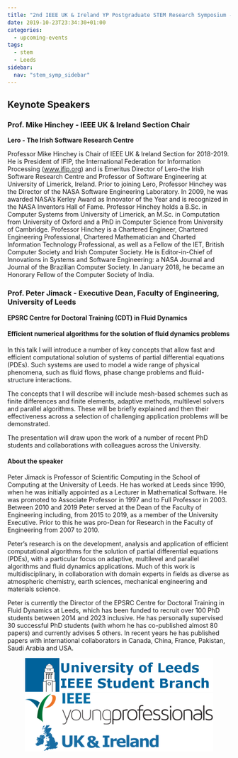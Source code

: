 ```yaml
---
title: "2nd IEEE UK & Ireland YP Postgraduate STEM Research Symposium - Keynotes and panelist"
date: 2019-10-23T23:34:30+01:00
categories:
  - upcoming-events
tags:
  - stem
  - Leeds
sidebar:
  nav: "stem_symp_sidebar"
---
```


## Keynote Speakers

### Prof. Mike Hinchey - IEEE UK & Ireland Section Chair
**Lero - The Irish Software Research Centre**

Professor Mike Hinchey is Chair of IEEE UK & Ireland Section for 2018-2019. He is President of IFIP, the International Federation for Information Processing (www.ifip.org) and is Emeritus Director of Lero-the Irish Software Research Centre and Professor of Software Engineering at University of Limerick, Ireland. Prior to joining Lero, Professor Hinchey was the Director of the NASA Software Engineering Laboratory. In 2009, he was awarded NASA’s Kerley Award as Innovator of the Year and is recognized in the NASA Inventors Hall of Fame. Professor Hinchey holds a B.Sc. in Computer Systems from University of Limerick, an M.Sc. in Computation from University of Oxford and a PhD in Computer Science from University of Cambridge. Professor Hinchey is a Chartered Engineer, Chartered Engineering Professional, Chartered Mathematician and Charted Information Technology Professional, as well as a Fellow of the IET, British Computer Society and Irish Computer Society. He is Editor-in-Chief of Innovations in Systems and Software Engineering: a NASA Journal and Journal of the Brazilian Computer Society. In January 2018, he became an Honorary Fellow of the Computer Society of India.

### Prof. Peter Jimack - Executive Dean, Faculty of Engineering, University of Leeds
**EPSRC Centre for Doctoral Training (CDT) in Fluid Dynamics**

#### Efficient numerical algorithms for the solution of fluid dynamics problems

In this talk I will introduce a number of key concepts that allow fast and efficient computational solution of systems of partial differential equations (PDEs). Such systems are used to model a wide range of physical phenomena, such as fluid flows, phase change problems and fluid-structure interactions.

The concepts that I will describe will include mesh-based schemes such as finite differences and finite elements, adaptive methods, multilevel solvers and parallel algorithms. These will be briefly explained and then their effectiveness across a selection of challenging application problems will be demonstrated.

The presentation will draw upon the work of a number of recent PhD students and collaborations with colleagues across the University.

#### About the speaker

Peter Jimack is Professor of Scientific Computing in the School of Computing at the University of Leeds. He has worked at Leeds since 1990, when he was initially appointed as a Lecturer in Mathematical Software. He was promoted to Associate Professor in 1997 and to Full Professor in 2003. Between 2010 and 2019 Peter served at the Dean of the Faculty of Engineering including, from 2015 to 2019, as a member of the University Executive. Prior to this he was pro-Dean for Research in the Faculty of Engineering from 2007 to 2010.

Peter’s research is on the development, analysis and application of efficient computational algorithms for the solution of partial differential equations (PDEs), with a particular focus on adaptive, multilevel and parallel algorithms and fluid dynamics applications. Much of this work is multidisciplinary, in collaboration with domain experts in fields as diverse as atmospheric chemistry, earth sciences, mechanical engineering and materials science.

Peter is currently the Director of the EPSRC Centre for Doctoral Training in Fluid Dynamics at Leeds, which has been funded to recruit over 100 PhD students between 2014 and 2023 inclusive. He has personally supervised 30 successful PhD students (with whom he has co-published almost 80 papers) and currently advises 5 others. In recent years he has published papers with international collaborators in Canada, China, France, Pakistan, Saudi Arabia and USA.

<figure class="half">
	<img src="/assets/images/stem_leeds_2019/UniLeeds-SB-Logo-1.png">
	<img src="/assets/images/IEEE_UK-Ireland_YP_Logo_RGB_Horz-1.png">
</figure>
